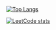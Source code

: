 [![Top Langs](https://github-readme-stats.vercel.app/api/top-langs/?username=vladislav-gh-dump&theme=dark)](https://github.com/vladislav-gh-dump/github-readme-stats)

[![LeetCode stats](https://leetcode-stats-six.vercel.app/?username=user2875qj&theme=dark)](https://github.com/vladislav-gh-dump/github-readme-stats)
